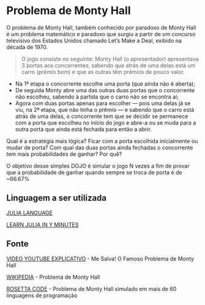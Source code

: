 Problema de Monty Hall
=========

O problema de Monty Hall, também conhecido por paradoxo de Monty Hall é um problema matemático e paradoxo que surgiu a partir de um concurso televisivo dos Estados Unidos chamado Let’s Make a Deal, exibido na década de 1970.

> O jogo consiste no seguinte: Monty Hall (o apresentador) apresentava 3 portas aos concorrentes, sabendo que atrás de uma delas está um carro (prêmio bom) e que as outras têm prêmios de pouco valor.

  - Na 1ª etapa o concorrente escolhe uma porta (que ainda não é aberta);
  - De seguida Monty abre uma das outras duas portas que o concorrente não escolheu, sabendo à partida que o carro não se encontra aí;
  - Agora com duas portas apenas para escolher — pois uma delas já se viu, na 2ª etapa, que não tinha o prêmio — e sabendo que o carro está atrás de uma delas, o concorrente tem que se decidir se permanece com a porta que escolheu no início do jogo e abre-a ou se muda para a outra porta que ainda está fechada para então a abrir.

Qual é a estratégia mais lógica? Ficar com a porta escolhida inicialmente ou mudar de porta? Com qual das duas portas ainda fechadas o concorrente tem mais probabilidades de ganhar? Por quê?

O objetivo desse simples DOJO é simular o jogo N vezes a fim de provar que a probabilidade de ganhar quando sempre se troca de porta é de ~66.67%

Linguagem a ser utilizada
-------------------------
[JULIA LANGUAGE]

[LEARN JULIA IN Y MINUTES]

Fonte
-----
[VIDEO YOUTUBE EXPLICATIVO] - Me Salva! O Famoso Problema de Monty Hall

[WIKIPEDIA] - Problema de Monty Hall

[ROSETTA CODE] - Problema de Monty Hall simulado em mais de 60 linguagens de programação

[JULIA LANGUAGE]:http://julialang.org
[LEARN JULIA IN Y MINUTES]:http://learnxinyminutes.com/docs/julia/
[VIDEO YOUTUBE EXPLICATIVO]:https://www.youtube.com/watch?v=Hh7pDPnKK-4
[WIKIPEDIA]:http://pt.wikipedia.org/wiki/Problema_de_Monty_Hall
[ROSETTA CODE]:http://rosettacode.org/wiki/Monty_Hall_problem
